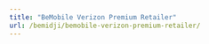 ```yaml
---
title: "BeMobile Verizon Premium Retailer"
url: /bemidji/bemobile-verizon-premium-retailer/
---
```

